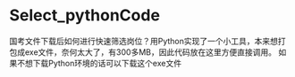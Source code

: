 # Select_pythonCode
国考文件下载后如何进行快速筛选岗位？用Python实现了一个小工具，本来想打包成exe文件，奈何太大了，有300多MB，因此代码放在这里方便直接调用。
如果不想下载Python环境的话可以下载这个exe文件
